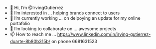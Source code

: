 - 👋 Hi, I’m @IrvingGutierrez
- 👀 I’m interested in ... helping brands connect to users
- 🌱 I’m currently working ... on delpoying an update for my online portafolio
- 💞️ I’m looking to collaborate on ... awesome projects 
- 📫 How to reach me ...
https://www.linkedin.com/in/irving-gutierrez-duarte-8b80b315b/
on phone 6681631523
<!---
IrvingGutierrez/IrvingGutierrez is a ✨ special ✨ repository because its `README.md` (this file) appears on your GitHub profile.
You can click the Preview link to take a look at your changes.
--->
